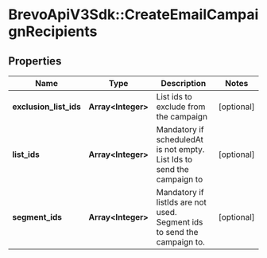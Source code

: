 # BrevoApiV3Sdk::CreateEmailCampaignRecipients

## Properties
Name | Type | Description | Notes
------------ | ------------- | ------------- | -------------
**exclusion_list_ids** | **Array&lt;Integer&gt;** | List ids to exclude from the campaign | [optional] 
**list_ids** | **Array&lt;Integer&gt;** | Mandatory if scheduledAt is not empty. List Ids to send the campaign to | [optional] 
**segment_ids** | **Array&lt;Integer&gt;** | Mandatory if listIds are not used. Segment ids to send the campaign to. | [optional] 


